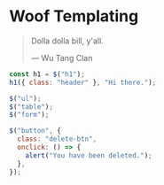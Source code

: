 # Woof Templating

> Dolla dolla bill, y'all.
>
> &mdash; Wu Tang Clan

```js
const h1 = $("h1");
h1({ class: "header" }, "Hi there.");
```

```js
$("ul");
$("table");
$("form");
```

```js
$("button", {
  class: "delete-btn",
  onclick: () => {
    alert("You have been deleted.");
  },
});
```
